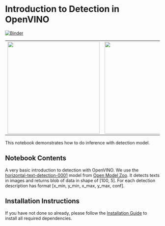 # Introduction to Detection in OpenVINO

[![Binder](https://mybinder.org/badge_logo.svg)](https://mybinder.org/v2/gh/openvinotoolkit/openvino_notebooks/HEAD?filepath=notebooks%2F004-hello-detection%2F004-hello-detection.ipynb)

|                                                                                                                             |                                                                                                                             |
| --------------------------------------------------------------------------------------------------------------------------- | --------------------------------------------------------------------------------------------------------------------------- |
| <img src="https://user-images.githubusercontent.com/36741649/128347115-bcc1a181-fedb-42b1-95db-d3ae374720ef.jpg" width=300> | <img src="https://user-images.githubusercontent.com/36741649/128348095-67f67cd1-560f-45f8-a919-8471abda2ada.jpg" width=300> |

This notebook demonstrates how to do inference with detection model.

## Notebook Contents

A very basic introduction to detection with OpenVINO. We use the [horizontal-text-detection-0001](https://docs.openvinotoolkit.org/latest/omz_models_model_horizontal_text_detection_0001.html) model from [Open Model Zoo](https://github.com/openvinotoolkit/open_model_zoo/). It detects texts in images and returns blob of data in shape of [100, 5]. For each detection description has format [x_min, y_min, x_max, y_max, conf].

## Installation Instructions

If you have not done so already, please follow the [Installation Guide](../../README.md) to install all required dependencies.
